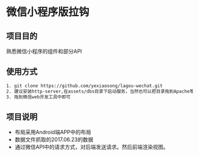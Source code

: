 # 微信小程序版拉钩
## 项目目的
熟悉微信小程序的组件和部分API
## 使用方式
 
``` bash
1. git clone https://github.com/yexiaosong/lagou-wechat.git
2. 建议安装http-server,在assets/dbs目录下启动服务，当然也可以把目录拖到Apache等服务器下的共享目录下。（需要保证8080端口不被占用）
3. 拖到微信web开发工具中即可
```
## 项目说明
+ 布局采用Android端APP中的布局
+ 数据文件抓取的2017.06.23的数据
+ 通过微信API中的请求方式，对后端发送请求。然后前端渲染视图。